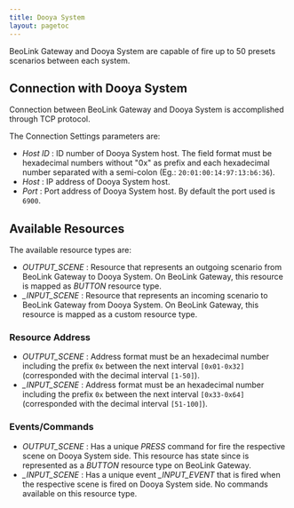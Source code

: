 ```yaml
---
title: Dooya System
layout: pagetoc
---
```


BeoLink Gateway and Dooya System are capable of fire up to 50 presets scenarios between each system.  

Connection with Dooya System
-----------------------------

Connection between BeoLink Gateway and Dooya System is accomplished through TCP protocol.  

The Connection Settings parameters are:

* *Host ID* : ID number of Dooya System host. The field format must be hexadecimal numbers without "0x" as prefix and each hexadecimal number separated with a semi-colon (Eg.: ```20:01:00:14:97:13:b6:36```).
* *Host* : IP address of Dooya System host.
* *Port* : Port address of Dooya System host. By default the port used is ```6900```.

Available Resources
-------------------

The available resource types are:
* *OUTPUT\_SCENE* : Resource that represents an outgoing scenario from BeoLink Gateway to Dooya System. On BeoLink Gateway, this resource is mapped as *BUTTON* resource type. 
* *\_INPUT\_SCENE* : Resource that represents an incoming scenario to BeoLink Gateway from Dooya System. On BeoLink Gateway, this resource is mapped as a custom resource type. 

### Resource Address

* *OUTPUT\_SCENE* : Address format must be an hexadecimal number including the prefix ```0x``` between the next interval ```[0x01-0x32]``` (corresponded with the decimal interval ```[1-50]```).
* *\_INPUT\_SCENE* : Address format must be an hexadecimal number including the prefix ```0x``` between the next interval ```[0x33-0x64]```(corresponded with the decimal interval ```[51-100]```).

### Events/Commands 

* *OUTPUT\_SCENE* : Has a unique *PRESS* command for fire the respective scene on Dooya System side. This resource has state since is represented as a *BUTTON* resource type on BeoLink Gateway.
* *\_INPUT\_SCENE* : Has a unique event *\_INPUT\_EVENT* that is fired when the respective scene is fired on Dooya System side. No commands available on this resource type. 
